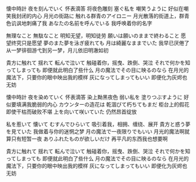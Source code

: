 懐中時計 夜を刻んでいく
怀表滴答 将夜色雕刻
塞ぐ私を 嘲笑うように
好似在嘲笑我封闭的内心
月光の街路に 触れる群青のアイロニー
月光散落的街道上，群青色讥讽地刺痛了我
あなたの名前を呼んでいる
我呼唤着你的名字

無理なこと 無駄なこと
明知无望，明知徒劳
願いは願いのままで終わること
愿望终究只是愿望
夢のまた夢を泳ぎ疲れても 月は綺麗なままでいた
我早已厌倦了从一梦徘徊游弋到另一梦，月儿依旧明澈如初

貴方に触れて 揺れて 転んで泣いて
触碰着你，摇曳、跌倒、哭泣
それで何かを知ってしまっても
即便就此明白了些什么
月の魔法でその目に映るのなら
在月光的魔法下，只要你的眼中映出我的模样
灰になってしまってもいい
即便化为灰烬也无妨

懐中時計 夜を染めていく
怀表滴答 染上黝黑夜色
弱い私を 塗りつぶすように
好似要填满我脆弱的内心
カウンターの造花は 乾涸びて朽ちてもまだ
柜台上的假花即使干枯而破败不堪
上を向いて咲いていた
仍然昂首绽放

私を惹いて 懐いて むすんでひらいて
吸引着我，相拥、缠绕、展开
貴方と惑う夢を見ていた
我做着与你的迷惘之梦
月の魔法で一夜限りでもいい
月光的魔法啊就算只有短暂一夜
ありふれたものが欲しいだけ
再平凡的东西我也想要啊

貴方に触れて 揺れて 転んで泣いて
触碰着你，摇曳、跌倒、哭泣
それで何かを知ってしまっても
即便就此明白了些什么
月の魔法でその目に映るのなら
在月光的魔法下，只要你的眼中映出我的模样
灰になってしまってもいい
即便化为灰烬也无妨
